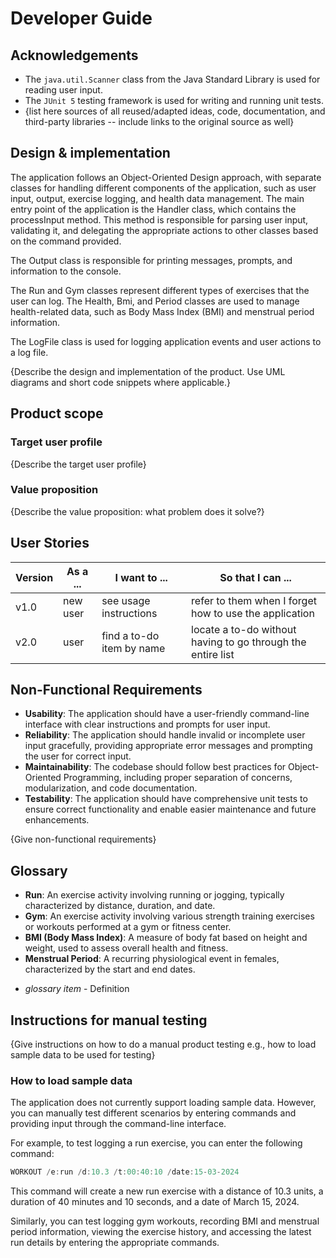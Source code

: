 # Developer Guide

## Acknowledgements

- The `java.util.Scanner` class from the Java Standard Library is used for reading user input.
- The `JUnit 5` testing framework is used for writing and running unit tests.
- {list here sources of all reused/adapted ideas, code, documentation, and third-party libraries
-- include links to the original source as well}

## Design & implementation

The application follows an Object-Oriented Design approach, with separate classes for handling different components
of the application, such as user input, output, exercise logging, and health data management.
The main entry point of the application is the Handler class, which contains the processInput method. 
This method is responsible for parsing user input, validating it, and delegating the appropriate actions 
to other classes based on the command provided.

The Output class is responsible for printing messages, prompts, and information to the console.

The Run and Gym classes represent different types of exercises that the user can log. 
The Health, Bmi, and Period classes are used to manage health-related data, such as Body Mass Index (BMI) 
and menstrual period information.

The LogFile class is used for logging application events and user actions to a log file.

{Describe the design and implementation of the product. Use UML diagrams and short code snippets where applicable.}


## Product scope
### Target user profile

{Describe the target user profile}

### Value proposition

{Describe the value proposition: what problem does it solve?}

## User Stories

|Version| As a ... | I want to ... | So that I can ...|
|--------|----------|---------------|------------------|
|v1.0|new user|see usage instructions|refer to them when I forget how to use the application|
|v2.0|user|find a to-do item by name|locate a to-do without having to go through the entire list|

## Non-Functional Requirements

- **Usability**: The application should have a user-friendly command-line interface with 
clear instructions and prompts for user input.
- **Reliability**: The application should handle invalid or incomplete user input gracefully, 
providing appropriate error messages and prompting the user for correct input.
- **Maintainability**: The codebase should follow best practices for Object-Oriented Programming, 
including proper separation of concerns, modularization, and code documentation.
- **Testability**: The application should have comprehensive unit tests to 
ensure correct functionality and enable easier maintenance and future enhancements.

{Give non-functional requirements}

## Glossary
- **Run**: An exercise activity involving running or jogging, typically characterized by distance, duration, and date.
-  **Gym**: An exercise activity involving various strength training exercises or 
workouts performed at a gym or fitness center.
- **BMI (Body Mass Index)**: A measure of body fat based on height and weight, 
used to assess overall health and fitness.
- **Menstrual Period**: A recurring physiological event in females, characterized by the start and end dates.
* *glossary item* - Definition

## Instructions for manual testing

{Give instructions on how to do a manual product testing e.g., how to load sample data to be used for testing}


### How to load sample data
The application does not currently support loading sample data. However, you can manually test different scenarios 
by entering commands and providing input through the command-line interface.

For example, to test logging a run exercise, you can enter the following command:
```java
WORKOUT /e:run /d:10.3 /t:00:40:10 /date:15-03-2024
```

This command will create a new run exercise with a distance of 10.3 units, a duration of 40 minutes and 10 seconds,
and a date of March 15, 2024.

Similarly, you can test logging gym workouts, recording BMI and menstrual period information,
viewing the exercise history, and accessing the latest run details by entering the appropriate commands.